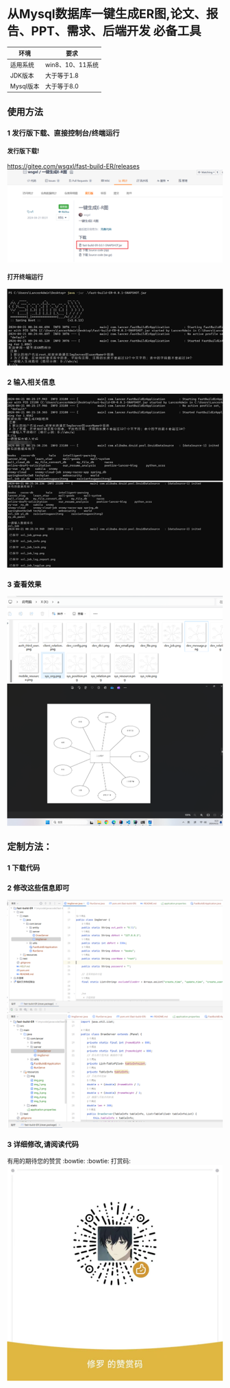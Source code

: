 # 从Mysql数据库一键生成ER图,论文、报告、PPT、需求、后端开发 必备工具
|环境| 要求  |
|----------------------------------|---|
| 适用系统 |  win8、10、11系统  |
|JDK版本| 大于等于1.8  |
|Mysql版本| 大于等于8.0  |


## 使用方法 
### 1 发行版下载、直接控制台/终端运行
#### 发行版下载!
https://gitee.com/wsgxl/fast-build-ER/releases
![输入图片说明](src/main/resources/img/image.png)
#### 打开终端运行
![img_4.png](src%2Fmain%2Fresources%2Fimg%2Fimg_4.png)
### 2 输入相关信息
![img_2.png](src%2Fmain%2Fresources%2Fimg%2Fimg_2.png)
![img_3.png](src%2Fmain%2Fresources%2Fimg%2Fimg_3.png)
### 3 查看效果
![img.png](src%2Fmain%2Fresources%2Fimg%2Fimg.png)
![img_1.png](src%2Fmain%2Fresources%2Fimg%2Fimg_1.png)

## 定制方法：
### 1 下载代码
### 2 修改这些信息即可
![img_5.png](src%2Fmain%2Fresources%2Fimg%2Fimg_5.png)
![img_6.png](src%2Fmain%2Fresources%2Fimg%2Fimg_6.png)
### 3 详细修改,请阅读代码

有用的期待您的赞赏 :bowtie:  :bowtie: 
打赏码:
![img8d70b2711acdbffb4595a138460042c.jpg](src%2Fmain%2Fresources%2Fimg%2Fimg8d70b2711acdbffb4595a138460042c.jpg)

